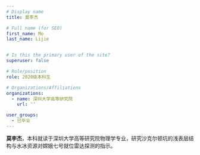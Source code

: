 ```yaml
---
# Display name
title: 莫李杰

# Full name (for SEO)
first_name: Mo
last_name: Lijie


# Is this the primary user of the site?
superuser: false

# Role/position
role: 2020级本科生

# Organizations/Affiliations
organizations:
  - name: 深圳大学高等研究院
    url: ''

user_groups:
  - 已毕业
---
```


**莫李杰**，本科就读于深圳大学高等研究院物理学专业，研究沙克尔顿坑的浅表层结构与水冰资源对嫦娥七号就位雷达探测的指示。